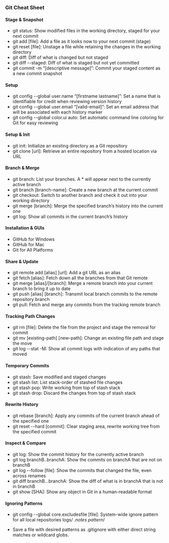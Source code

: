 ### Git Cheat Sheet

#### Stage & Snapshot

- git status: Show modified files in the working directory, staged for your next commit
- git add [file]: Add a file as it looks now to your next commit (stage)
- git reset [file]: Unstage a file while retaining the changes in the working directory
- git diff: Diff of what is changed but not staged
- git diff --staged: Diff of what is staged but not yet committed
- git commit -m “[descriptive message]”: Commit your staged content as a new commit snapshot

#### Setup

- git config --global user.name “[firstname lastname]”: Set a name that is identifiable for credit when reviewing version history
- git config --global user.email “[valid-email]”: Set an email address that will be associated with each history marker
- git config --global color.ui auto: Set automatic command line coloring for Git for easy reviewing

#### Setup & Init

- git init: Initialize an existing directory as a Git repository
- git clone [url]: Retrieve an entire repository from a hosted location via URL

#### Branch & Merge

- git branch: List your branches. A * will appear next to the currently active branch
- git branch [branch-name]: Create a new branch at the current commit
- git checkout: Switch to another branch and check it out into your working directory
- git merge [branch]: Merge the specified branch’s history into the current one
- git log: Show all commits in the current branch’s history

#### Installation & GUIs

- GitHub for Windows
- GitHub for Mac
- Git for All Platforms

#### Share & Update

- git remote add [alias] [url]: Add a git URL as an alias
- git fetch [alias]: Fetch down all the branches from that Git remote
- git merge [alias]/[branch]: Merge a remote branch into your current branch to bring it up to date
- git push [alias] [branch]: Transmit local branch commits to the remote repository branch
- git pull: Fetch and merge any commits from the tracking remote branch

#### Tracking Path Changes

- git rm [file]: Delete the file from the project and stage the removal for commit
- git mv [existing-path] [new-path]: Change an existing file path and stage the move
- git log --stat -M: Show all commit logs with indication of any paths that moved

#### Temporary Commits

- git stash: Save modified and staged changes
- git stash list: List stack-order of stashed file changes
- git stash pop: Write working from top of stash stack
- git stash drop: Discard the changes from top of stash stack

#### Rewrite History

- git rebase [branch]: Apply any commits of the current branch ahead of the specified one
- git reset --hard [commit]: Clear staging area, rewrite working tree from the specified commit

#### Inspect & Compare

- git log: Show the commit history for the currently active branch
- git log branchB..branchA: Show the commits on branchA that are not on branchB
- git log --follow [file]: Show the commits that changed the file, even across renames
- git diff branchB...branchA: Show the diff of what is in branchA that is not in branchB
- git show [SHA]: Show any object in Git in a human-readable format

#### Ignoring Patterns

- git config --global core.excludesfile [file]: System-wide ignore pattern for all local repositories
logs/
*.notes
pattern*/

- Save a file with desired patterns as .gitignore with either direct string matches or wildcard globs.
